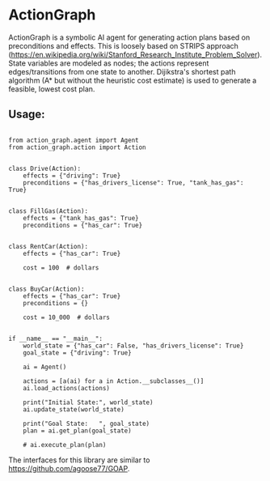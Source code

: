 # ActionGraph
ActionGraph is a symbolic AI agent for generating action plans based on preconditions and effects. This is loosely based on STRIPS approach (https://en.wikipedia.org/wiki/Stanford_Research_Institute_Problem_Solver). State variables are modeled as nodes; the actions represent edges/transitions from one state to another. Dijikstra's shortest path algorithm (A* but without the heuristic cost estimate) is used to generate a feasible, lowest cost plan.


## Usage:

```

from action_graph.agent import Agent
from action_graph.action import Action


class Drive(Action):
    effects = {"driving": True}
    preconditions = {"has_drivers_license": True, "tank_has_gas": True}


class FillGas(Action):
    effects = {"tank_has_gas": True}
    preconditions = {"has_car": True}


class RentCar(Action):
    effects = {"has_car": True}

    cost = 100  # dollars


class BuyCar(Action):
    effects = {"has_car": True}
    preconditions = {}

    cost = 10_000  # dollars


if __name__ == "__main__":
    world_state = {"has_car": False, "has_drivers_license": True}
    goal_state = {"driving": True}

    ai = Agent()

    actions = [a(ai) for a in Action.__subclasses__()]
    ai.load_actions(actions)

    print("Initial State:", world_state)
    ai.update_state(world_state)

    print("Goal State:   ", goal_state)
    plan = ai.get_plan(goal_state)

    # ai.execute_plan(plan)

```

The interfaces for this library are similar to https://github.com/agoose77/GOAP.
